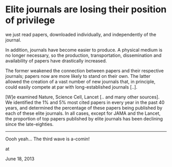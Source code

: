 # Elite journals are losing their position of privilege
 we just read papers, downloaded individually, and independently of the 
journal.

In addition, journals have become easier to produce. A physical
 medium is no longer necessary, so the production, transportation, 
dissemination and availability of papers have drastically increased.

The
 former weakened the connection between papers and their respective 
journals; papers now are more likely to stand on their own. The latter 
allowed the creation of a vast number of new journals that, in 
principle, could easily compete at par with long-established journals [..].

[W]e examined Nature, Science Cell, Lancet [.. and many other sources]. We identified the 1% and 5% most cited papers in 
every year in the past 40 years, and determined the percentage of these 
papers being published by each of these elite journals. In all cases, 
except for JAMA and the Lancet, the proportion of top papers published 
by elite journals has been declining since the late-eighties. 

---

Oooh yeah... The third wave is a-comin! 







at

June 18, 2013















